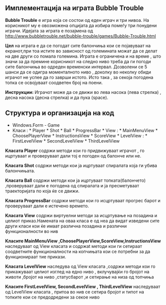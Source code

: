 ## **Имплементација на играта Bubble Trouble**

**Bubble Trouble** е игра која се состои од еден играч и три нивоа. На корисникот му е овозможена опцијата да избира помеѓу три понудени играчи.
Идејата за играта е позајмена од  http://www.bubbletrouble.net/bubble-trouble/games/Bubble-Trouble.html 

**Цел** на играта е да се погодат сите балончиња кои се појавуваат на екранот,при тоа истите во зависност од големината можат да се делат на две други со помала големина. Играта е ограничена и на време , што значи за да премине корисникот на следно ниво треба да ги погоди сите балончиња во одреден временски интервал. Дозволени се 5 шанси да се одигра моменталното ниво , доколку во неколку обиди играчот не успее да го заврши истото. Исто така , за секоја погодена топка се освојуваат соодветен број на поени. 

**Инструкции:**
Играчот може да се движи во лева насока (лева стрелка) , десна насока (десна стрелка) и да пука (space).

## Структура и организација на код
* Windows.Form - Game 
*  Kласи :
        * Player
        * Shot
        * Ball
        * ProgressBar
        * View :
                  * MainMenuView
                  * ChoosePlayerView
                  * InstructionsView
                  * ScoreView
                  *  LevelView :
                                 * FirstLevelView
                                 * SecondLevelView
                                 * ThirdLevelView

**Kласата Player**
 содржи методи кои го придвижуваат играчот , го ицртуваат и проверуваат дали тој е погоден од балонче или не.

**Kласата Shot**
 содржи методи кои ја ицртуваат спиралата која ги убива балончињата.

**Kласата Bаll**
 содржи методи кои ја ицртуваат топката(балончето) ,проверуваат дали е погодена од спиралата и
ја пресметуваат траекторијата по која ќе се движи.

**Kласата ProgressBar**
 содржи методи кои  го исцртуваат прогрес барот и проверуваат дали е истечено времето.

**Kласата View**
 содржи виртуелни методи за исцртување на позадина и целиот приказ.Намената на оваа класа е од неа да видат изведени сите други класи кои ќе имаат различна позадина и различни функционалности во нив

 **Kласите МainMenuView ,ChoosePlayerView,ScoreView,InstructionsView**
 наследуваaт од View класата и содржat методи кои ги сетираат соодветните функционалности на копчињата кои се потребни за да функционираат тие прикази.

**Kласата LevelView**
   наследува од View класата ,содржи методи кои го прикажуваат целиот изглед на едно ниво ,
вклучувајќи го бројот на животи ,бројот на ниво ,статусбарот ,и сетирање на низа од топчиња

**Kласите  FirstLevelView, SecondLevelView , ThirdLevelView**
   наследуваат од LevelView класата , притоа во нив се сетира бројот и типот на топките кои се предодредени за секое ниво
